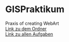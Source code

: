 # GISPraktikum
 Praxis of creating WebArt <br>
 [Link zu dem Ordner](https://github.com/ArthurErHFU/GISPraktikum/tree/page/MainFolder) <br> 
 [Link zu allen Aufgaben](https://arthurerhfu.github.io/GISPraktikum/MainFolder/MainStartPage.html) <br>
